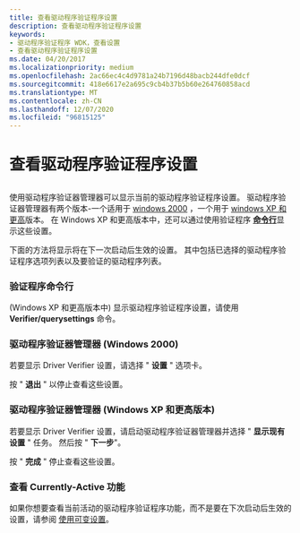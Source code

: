 ```yaml
---
title: 查看驱动程序验证程序设置
description: 查看驱动程序验证程序设置
keywords:
- 驱动程序验证程序 WDK，查看设置
- 查看驱动程序验证程序设置
ms.date: 04/20/2017
ms.localizationpriority: medium
ms.openlocfilehash: 2ac66ec4c4d9781a24b7196d48bacb244dfe0dcf
ms.sourcegitcommit: 418e6617e2a695c9cb4b37b5b60e264760858acd
ms.translationtype: MT
ms.contentlocale: zh-CN
ms.lasthandoff: 12/07/2020
ms.locfileid: "96815125"
---
```

# <a name="viewing-driver-verifier-settings"></a>查看驱动程序验证程序设置


## <span id="ddk_viewing_driver_verifier_settings_tools"></span><span id="DDK_VIEWING_DRIVER_VERIFIER_SETTINGS_TOOLS"></span>


使用驱动程序验证器管理器可以显示当前的驱动程序验证程序设置。 驱动程序验证器管理器有两个版本-一个适用于 [windows 2000](driver-verifier-manager--windows-2000-.md) ，一个用于 [windows XP 和更高](driver-verifier-manager--windows-xp-and-later-.md)版本。 在 Windows XP 和更高版本中，还可以通过使用验证程序 [**命令行**](verifier-command-line.md)显示这些设置。

下面的方法将显示将在下一次启动后生效的设置。 其中包括已选择的驱动程序验证程序选项列表以及要验证的驱动程序列表。

### <a name="span-idverifier_command_linespanspan-idverifier_command_linespanverifier-command-line"></a><span id="verifier_command_line"></span><span id="VERIFIER_COMMAND_LINE"></span>验证程序命令行

 (Windows XP 和更高版本中) 显示驱动程序验证程序设置，请使用 **Verifier/querysettings** 命令。

### <a name="span-iddriver_verifier_manager__windows_2000_spanspan-iddriver_verifier_manager__windows_2000_spandriver-verifier-manager-windows-2000"></a><span id="driver_verifier_manager__windows_2000_"></span><span id="DRIVER_VERIFIER_MANAGER__WINDOWS_2000_"></span>驱动程序验证器管理器 (Windows 2000) 

若要显示 Driver Verifier 设置，请选择 " **设置** " 选项卡。

按 " **退出** " 以停止查看这些设置。

### <a name="span-iddriver_verifier_manager__windows_xp_and_later_spanspan-iddriver_verifier_manager__windows_xp_and_later_spandriver-verifier-manager-windows-xp-and-later"></a><span id="driver_verifier_manager__windows_xp_and_later_"></span><span id="DRIVER_VERIFIER_MANAGER__WINDOWS_XP_AND_LATER_"></span>驱动程序验证器管理器 (Windows XP 和更高版本) 

若要显示 Driver Verifier 设置，请启动驱动程序验证器管理器并选择 " **显示现有设置** " 任务。 然后按 " **下一步**"。

按 " **完成** " 停止查看这些设置。

### <a name="span-idviewing_the_currently_active_featuresspanspan-idviewing_the_currently_active_featuresspanviewing-the-currently-active-features"></a><span id="viewing_the_currently_active_features"></span><span id="VIEWING_THE_CURRENTLY_ACTIVE_FEATURES"></span>查看 Currently-Active 功能

如果你想要查看当前活动的驱动程序验证程序功能，而不是要在下次启动后生效的设置，请参阅 [使用可变设置](using-volatile-settings.md)。

 

 





